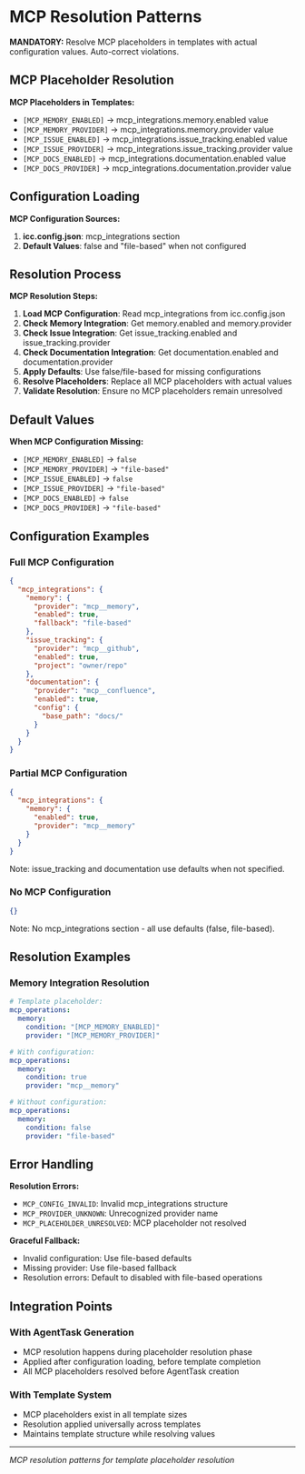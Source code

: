 # MCP Resolution Patterns

**MANDATORY:** Resolve MCP placeholders in templates with actual configuration values. Auto-correct violations.

## MCP Placeholder Resolution

**MCP Placeholders in Templates:**
- `[MCP_MEMORY_ENABLED]` → mcp_integrations.memory.enabled value
- `[MCP_MEMORY_PROVIDER]` → mcp_integrations.memory.provider value
- `[MCP_ISSUE_ENABLED]` → mcp_integrations.issue_tracking.enabled value
- `[MCP_ISSUE_PROVIDER]` → mcp_integrations.issue_tracking.provider value
- `[MCP_DOCS_ENABLED]` → mcp_integrations.documentation.enabled value
- `[MCP_DOCS_PROVIDER]` → mcp_integrations.documentation.provider value

## Configuration Loading

**MCP Configuration Sources:**
1. **icc.config.json**: mcp_integrations section
2. **Default Values**: false and "file-based" when not configured

## Resolution Process

**MCP Resolution Steps:**
1. **Load MCP Configuration**: Read mcp_integrations from icc.config.json
2. **Check Memory Integration**: Get memory.enabled and memory.provider
3. **Check Issue Integration**: Get issue_tracking.enabled and issue_tracking.provider
4. **Check Documentation Integration**: Get documentation.enabled and documentation.provider
5. **Apply Defaults**: Use false/file-based for missing configurations
6. **Resolve Placeholders**: Replace all MCP placeholders with actual values
7. **Validate Resolution**: Ensure no MCP placeholders remain unresolved

## Default Values

**When MCP Configuration Missing:**
- `[MCP_MEMORY_ENABLED]` → `false`
- `[MCP_MEMORY_PROVIDER]` → `"file-based"`
- `[MCP_ISSUE_ENABLED]` → `false`
- `[MCP_ISSUE_PROVIDER]` → `"file-based"`
- `[MCP_DOCS_ENABLED]` → `false`
- `[MCP_DOCS_PROVIDER]` → `"file-based"`

## Configuration Examples

### Full MCP Configuration
```json
{
  "mcp_integrations": {
    "memory": {
      "provider": "mcp__memory",
      "enabled": true,
      "fallback": "file-based"
    },
    "issue_tracking": {
      "provider": "mcp__github",
      "enabled": true,
      "project": "owner/repo"
    },
    "documentation": {
      "provider": "mcp__confluence",
      "enabled": true,
      "config": {
        "base_path": "docs/"
      }
    }
  }
}
```

### Partial MCP Configuration
```json
{
  "mcp_integrations": {
    "memory": {
      "enabled": true,
      "provider": "mcp__memory"
    }
  }
}
```
Note: issue_tracking and documentation use defaults when not specified.

### No MCP Configuration
```json
{}
```
Note: No mcp_integrations section - all use defaults (false, file-based).

## Resolution Examples

### Memory Integration Resolution
```yaml
# Template placeholder:
mcp_operations:
  memory:
    condition: "[MCP_MEMORY_ENABLED]"
    provider: "[MCP_MEMORY_PROVIDER]"

# With configuration:
mcp_operations:
  memory:
    condition: true
    provider: "mcp__memory"

# Without configuration:
mcp_operations:
  memory:
    condition: false
    provider: "file-based"
```

## Error Handling

**Resolution Errors:**
- `MCP_CONFIG_INVALID`: Invalid mcp_integrations structure
- `MCP_PROVIDER_UNKNOWN`: Unrecognized provider name
- `MCP_PLACEHOLDER_UNRESOLVED`: MCP placeholder not resolved

**Graceful Fallback:**
- Invalid configuration: Use file-based defaults
- Missing provider: Use file-based fallback
- Resolution errors: Default to disabled with file-based operations

## Integration Points

### With AgentTask Generation
- MCP resolution happens during placeholder resolution phase
- Applied after configuration loading, before template completion
- All MCP placeholders resolved before AgentTask creation

### With Template System
- MCP placeholders exist in all template sizes
- Resolution applied universally across templates
- Maintains template structure while resolving values

---
*MCP resolution patterns for template placeholder resolution*